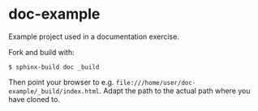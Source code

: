 

# doc-example

Example project used in a documentation exercise.

Fork and build with:

```
$ sphinx-build doc _build
```

Then point your browser to e.g.
`file:///home/user/doc-example/_build/index.html`. Adapt the path to the actual
path where you have cloned to.
